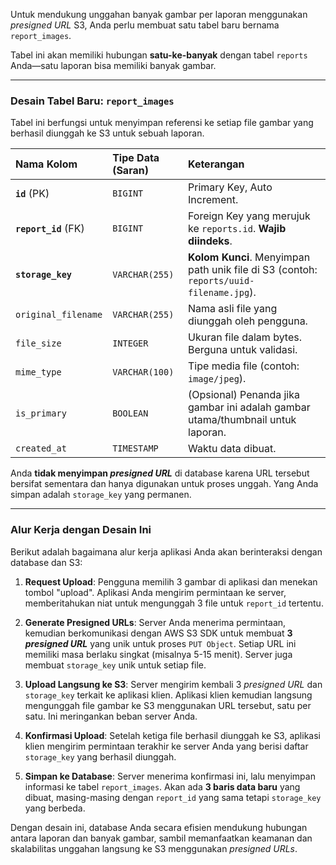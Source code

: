 Untuk mendukung unggahan banyak gambar per laporan menggunakan _presigned URL_ S3, Anda perlu membuat satu tabel baru bernama `report_images`.

Tabel ini akan memiliki hubungan **satu-ke-banyak** dengan tabel `reports` Anda—satu laporan bisa memiliki banyak gambar.

---

### Desain Tabel Baru: `report_images`

Tabel ini berfungsi untuk menyimpan referensi ke setiap file gambar yang berhasil diunggah ke S3 untuk sebuah laporan.

| Nama Kolom           | Tipe Data (Saran) | Keterangan                                                                             |
| :------------------- | :---------------- | :------------------------------------------------------------------------------------- |
| **`id`** (PK)        | `BIGINT`          | Primary Key, Auto Increment.                                                           |
| **`report_id`** (FK) | `BIGINT`          | Foreign Key yang merujuk ke `reports.id`. **Wajib diindeks**.                          |
| **`storage_key`**    | `VARCHAR(255)`    | **Kolom Kunci**. Menyimpan path unik file di S3 (contoh: `reports/uuid-filename.jpg`). |
| `original_filename`  | `VARCHAR(255)`    | Nama asli file yang diunggah oleh pengguna.                                            |
| `file_size`          | `INTEGER`         | Ukuran file dalam bytes. Berguna untuk validasi.                                       |
| `mime_type`          | `VARCHAR(100)`    | Tipe media file (contoh: `image/jpeg`).                                                |
| `is_primary`         | `BOOLEAN`         | (Opsional) Penanda jika gambar ini adalah gambar utama/thumbnail untuk laporan.        |
| `created_at`         | `TIMESTAMP`       | Waktu data dibuat.                                                                     |

Anda **tidak menyimpan _presigned URL_** di database karena URL tersebut bersifat sementara dan hanya digunakan untuk proses unggah. Yang Anda simpan adalah `storage_key` yang permanen.

---

### Alur Kerja dengan Desain Ini

Berikut adalah bagaimana alur kerja aplikasi Anda akan berinteraksi dengan database dan S3:

1.  **Request Upload**: Pengguna memilih 3 gambar di aplikasi dan menekan tombol "upload". Aplikasi Anda mengirim permintaan ke server, memberitahukan niat untuk mengunggah 3 file untuk `report_id` tertentu.

2.  **Generate Presigned URLs**: Server Anda menerima permintaan, kemudian berkomunikasi dengan AWS S3 SDK untuk membuat **3 _presigned URL_** yang unik untuk proses `PUT Object`. Setiap URL ini memiliki masa berlaku singkat (misalnya 5-15 menit). Server juga membuat `storage_key` unik untuk setiap file.

3.  **Upload Langsung ke S3**: Server mengirim kembali 3 _presigned URL_ dan `storage_key` terkait ke aplikasi klien. Aplikasi klien kemudian langsung mengunggah file gambar ke S3 menggunakan URL tersebut, satu per satu. Ini meringankan beban server Anda.

4.  **Konfirmasi Upload**: Setelah ketiga file berhasil diunggah ke S3, aplikasi klien mengirim permintaan terakhir ke server Anda yang berisi daftar `storage_key` yang berhasil diunggah.

5.  **Simpan ke Database**: Server menerima konfirmasi ini, lalu menyimpan informasi ke tabel `report_images`. Akan ada **3 baris data baru** yang dibuat, masing-masing dengan `report_id` yang sama tetapi `storage_key` yang berbeda.

Dengan desain ini, database Anda secara efisien mendukung hubungan antara laporan dan banyak gambar, sambil memanfaatkan keamanan dan skalabilitas unggahan langsung ke S3 menggunakan _presigned URLs_.
